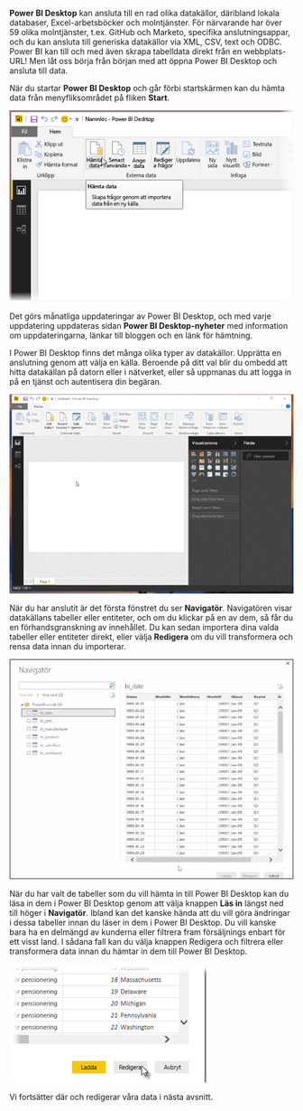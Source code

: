**Power BI Desktop** kan ansluta till en rad olika datakällor, däribland lokala databaser, Excel-arbetsböcker och molntjänster. För närvarande har över 59 olika molntjänster, t.ex. GitHub och Marketo, specifika anslutningsappar, och du kan ansluta till generiska datakällor via XML, CSV, text och ODBC. Power BI kan till och med även skrapa tabelldata direkt från en webbplats-URL! Men låt oss börja från början med att öppna Power BI Desktop och ansluta till data.

När du startar **Power BI Desktop** och går förbi startskärmen kan du hämta data från menyfliksområdet på fliken **Start**.

![](media/1-2-connect-to-data-sources-in-power-bi-desktop/1-2_1.png)

Det görs månatliga uppdateringar av Power BI Desktop, och med varje uppdatering uppdateras sidan **Power BI Desktop-nyheter** med information om uppdateringarna, länkar till bloggen och en länk för hämtning.

I Power BI Desktop finns det många olika typer av datakällor. Upprätta en anslutning genom att välja en källa. Beroende på ditt val blir du ombedd att hitta datakällan på datorn eller i nätverket, eller så uppmanas du att logga in på en tjänst och autentisera din begäran.

![](media/1-2-connect-to-data-sources-in-power-bi-desktop/1-2_2.gif)

När du har anslutit är det första fönstret du ser **Navigatör**. Navigatören visar datakällans tabeller eller entiteter, och om du klickar på en av dem, så får du en förhandsgranskning av innehållet. Du kan sedan importera dina valda tabeller eller entiteter direkt, eller välja **Redigera** om du vill transformera och rensa data innan du importerar.

![](media/1-2-connect-to-data-sources-in-power-bi-desktop/1-2_3.png)

När du har valt de tabeller som du vill hämta in till Power BI Desktop kan du läsa in dem i Power BI Desktop genom att välja knappen **Läs in** längst ned till höger i **Navigatör**. Ibland kan det kanske hända att du vill göra ändringar i dessa tabeller innan du läser in dem i Power BI Desktop. Du vill kanske bara ha en delmängd av kunderna eller filtrera fram försäljnings enbart för ett visst land. I sådana fall kan du välja knappen Redigera och filtrera eller transformera data innan du hämtar in dem till Power BI Desktop.

![](media/1-2-connect-to-data-sources-in-power-bi-desktop/1-2_4.png)

Vi fortsätter där och redigerar våra data i nästa avsnitt.

